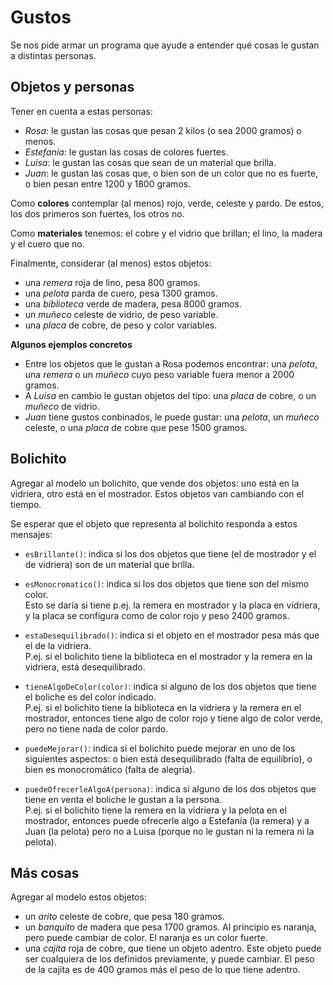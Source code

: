 # Gustos

Se nos pide armar un programa que ayude a entender qué cosas le gustan a distintas personas.


## Objetos y personas

Tener en cuenta a estas personas:
- _Rosa_: le gustan las cosas que pesan 2 kilos (o sea 2000 gramos) o menos.
- _Estefanía_: le gustan las cosas de colores fuertes.
- _Luisa_: le gustan las cosas que sean de un material que brilla.
- _Juan_: le gustan las cosas que, o bien son de un color que no es fuerte, o bien pesan entre 1200 y 1800 gramos.

Como **colores** contemplar (al menos) rojo, verde, celeste y pardo. 
De estos, los dos primeros son fuertes, los otros no.

Como **materiales** tenemos: el cobre y el vidrio que brillan; el lino, la madera y el cuero que no.

Finalmente, considerar (al menos) estos objetos:
  - una _remera_ roja de lino, pesa 800 gramos.
  - una _pelota_ parda de cuero, pesa 1300 gramos.
  - una _biblioteca_ verde de madera, pesa 8000 gramos.
  - un _muñeco_ celeste de vidrio, de peso variable.
  - una _placa_ de cobre, de peso y color variables.

**Algunos ejemplos concretos**
- Entre los objetos que le gustan a Rosa podemos encontrar: una _pelota_, una _remera_ o un _muñeco_ cuyo peso variable fuera menor a 2000 gramos.
- A _Luisa_ en cambio le gustan objetos del tipo: una _placa_ de cobre, o un _muñeco_ de vidrio.
- _Juan_ tiene gustos conbinados, le puede gustar: una _pelota_, un _muñeco_ celeste, o una _placa_ de cobre que pese 1500 gramos.


## Bolichito

Agregar al modelo un bolichito, que vende dos objetos: uno está en la vidriera, otro está en el mostrador.
Estos objetos van cambiando con el tiempo.

Se esperar que el objeto que representa al bolichito responda a estos mensajes:
- `esBrillante()`: indica si los dos objetos que tiene (el de mostrador y el de vidriera) son de un material que brilla.

- `esMonocromatico()`: indica si los dos objetos que tiene son del mismo color. <br> 
  Esto se daría si tiene p.ej. la remera en mostrador y la placa en vidriera, 
  y la placa se configura como de color rojo y peso 2400 gramos.
  
- `estaDesequilibrado()`: indica si el objeto en el mostrador pesa más que el de la vidriera. <br> 
  P.ej. si el bolichito tiene la biblioteca en el mostrador y la remera en la vidriera, está desequilibrado.
  
- `tieneAlgoDeColor(color)`: indica si alguno de los dos objetos que tiene el boliche es del color indicado. <br>
  P.ej. si el bolichito tiene la biblioteca en la vidriera y la remera en el mostrador, 
  entonces tiene algo de color rojo y tiene algo de color verde, pero no tiene nada de color pardo.
  
- `puedeMejorar()`: indica si el bolichito puede mejorar en uno de los siguientes aspectos: o bien está desequilibrado (falta de equilibrio), o bien es monocromático (falta de alegría).
  
- `puedeOfrecerleAlgoA(persona)`: indica si alguno de los dos objetos que tiene en venta el boliche le gustan a la persona. <br>
  P.ej. si el bolichito tiene la remera en la vidriera y la pelota en el mostrador,
  entonces puede ofrecerle algo a Estefanía (la remera) y a Juan (la pelota) 
  pero no a Luisa (porque no le gustan ni la remera ni la pelota).
  
  
## Más cosas

Agregar al modelo estos objetos:

- un _arito_ celeste de cobre, que pesa 180 gramos.
- un _banquito_ de madera que pesa 1700 gramos. 
  Al principio es naranja, pero puede cambiar de color. 
  El naranja es un color fuerte.
- una _cajita_ roja de cobre, que tiene un objeto adentro. 
  Este objeto puede ser cualquiera de los definidos previamente, y puede cambiar.
  El peso de la cajita es de 400 gramos más el peso de lo que tiene adentro.
    
  